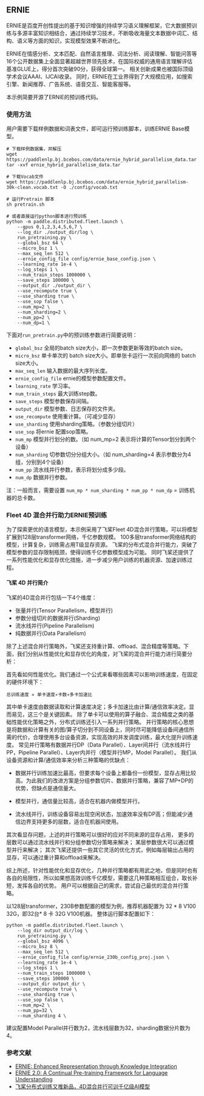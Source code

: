 ## ERNIE

ERNIE是百度开创性提出的基于知识增强的持续学习语义理解框架，它大数据预训练与多源丰富知识相结合，通过持续学习技术，不断吸收海量文本数据中词汇、结构、语义等方面的知识，实现模型效果不断进化。

ERNIE在情感分析、文本匹配、自然语言推理、词法分析、阅读理解、智能问答等16个公开数据集上全面显著超越世界领先技术，在国际权威的通用语言理解评估基准GLUE上，得分首次突破90分，获得全球第一。
相关创新成果也被国际顶级学术会议AAAI、IJCAI收录。
同时，ERNIE在工业界得到了大规模应用，如搜索引擎、新闻推荐、广告系统、语音交互、智能客服等。

本示例简要开源了ERNIE的预训练代码。

### 使用方法

用户需要下载样例数据和词表文件，即可运行预训练脚本，训练ERNIE Base模型。
```shell
# 下载样例数据集，并解压
wget https://paddlenlp.bj.bcebos.com/data/ernie_hybrid_parallelism_data.tar
tar -xvf ernie_hybrid_parallelism_data.tar

# 下载Vocab文件
wget https://paddlenlp.bj.bcebos.com/data/ernie_hybrid_parallelism-30k-clean.vocab.txt -O ./config/vocab.txt

# 运行Pretrain 脚本
sh pretrain.sh

# 或者直接运行python脚本进行预训练
python -m paddle.distributed.fleet.launch \
    --gpus 0,1,2,3,4,5,6,7 \
    --log_dir ./output_dir/log \
    run_pretraining.py \
    --global_bsz 64 \
    --micro_bsz 1 \
    --max_seq_len 512 \
    --ernie_config_file config/ernie_base_config.json \
    --learning_rate 1e-4 \
    --log_steps 1 \
    --num_train_steps 1000000 \
    --save_steps 100000 \
    --output_dir ./output_dir \
    --use_recompute true \
    --use_sharding true \
    --use_sop false \
    --num_mp=2 \
    --num_sharding=2 \
    --num_pp=2 \
    --num_dp=1 \
```
下面对`run_pretrain.py`中的预训练参数进行简要说明：

- `global_bsz` 全局的batch size大小，即一次参数更新等效的batch size。
- `micro_bsz` 单卡单次的 batch size大小。即单张卡运行一次前向网络的 batch size大小。
- `max_seq_len` 输入数据的最大序列长度。
- `ernie_config_file` ernie的模型参数配置文件。
- `learning_rate` 学习率。
- `num_train_steps` 最大训练step数。
- `save_steps` 模型参数保存间隔。
- `output_dir` 模型参数、日志保存的文件夹。
- `use_recompute` 使用重计算。（可减少显存）
- `use_sharding` 使用sharding策略。（参数分组切片）
- `use_sop` 将ernie 配置sop策略。
- `num_mp` 模型并行划分的数。（如 num_mp=2 表示将计算的Tensor划分到两个设备）
- `num_sharding` 切参数切分分组大小。（如 num_sharding=4 表示参数分为4组，分别到4个设备）
- `num_pp` 流水线并行参数，表示将划分成多少段。
- `num_dp` 数据并行参数。

注：一般而言，需要设置 `num_mp * num_sharding * num_pp * num_dp` = 训练机器的总卡数。


### Fleet 4D 混合并行助力ERNIE预训练

为了探索更优的语言模型，本示例采用了飞桨Fleet 4D混合并行策略，可以将模型扩展到128层transformer网络，千亿参数规模。
100多层transformer网络结构的模型，计算复杂，训练需占用T级显存资源。
飞桨的分布式混合并行能力，突破了模型参数的显存限制瓶颈，使得训练千亿参数模型成为可能。
同时飞桨还提供了一系列性能优化和显存优化措施，进一步减少用户训练的机器资源、加速训练过程。

#### 飞桨 4D 并行简介

飞桨的4D混合并行包括一下4个维度：

- 张量并行(Tensor Parallelism，模型并行)
- 参数分组切片的数据并行(Sharding)
- 流水线并行(Pipeline Parallelism)
- 纯数据并行(Data Parallelism)

除了上述混合并行策略外，飞桨还支持重计算、offload、混合精度等策略。下面，我们分别从性能优化和显存优化的角度，对飞桨的混合并行能力进行简要分析：

首先看如何性能优化。我们通过一个公式来看哪些因素可以影响训练速度，在固定的硬件环境下：

```
总训练速度 ∝ 单卡速度∗卡数∗多卡加速比
```

其中单卡速度由数据读取和计算速度决定；多卡加速比由计算/通信效率决定。显而易见，这三个是关键因素。
除了单卡可以使用的算子融合、混合精度之类的基础性能优化策略之外，分布式训练还引入一系列并行策略。
并行策略的核心思想是将数据和计算有关的图/算子切分到不同设备上，同时尽可能降低设备间通信所需的代价，合理使用多台设备资源，实现高效的并发调度训练，最大化提升训练速度。
常见并行策略有数据并行DP（Data Parallel）、Layer间并行（流水线并行PP，Pipeline Parallel）、Layer内并行（模型并行MP，Model Parallel）。
我们从设备资源和计算/通信效率来分析三种策略的优缺点：

- 数据并行训练加速比最高，但要求每个设备上都备份一份模型，显存占用比较高。为此我们的改进方案是分组参数切片、数据并行策略，兼容了MP+DP的优势，但缺点是通信量大。

- 模型并行，通信量比较高，适合在机器内做模型并行。

- 流水线并行，训练设备容易出现空闲状态，加速效率没有DP高；但能减少通信边界支持更多的层数，适合在机器间使用。

其次看显存问题，上述的并行策略可以很好的应对不同来源的显存占用，
更多的层数可以通过流水线并行和分组参数切分策略来解决；
某层参数很大可以通过模型并行来解决；
其次飞桨还提供一些其它灵活的优化方式，例如每层输出占用的显存，可以通过重计算和offload来解决。

综上所述，针对性能优化和显存优化，几种并行策略都有用武之地，但是同时也有各自的局限性，所以如果想高效训练千亿模型，需要这几种策略相互组合，取长补短，发挥各自的优势。
用户可以根据自己的需求，尝试自己最优的混合并行策略。

以128层transformer，230B参数配置的模型为例，推荐机器配置为 32 * 8 V100 32G，即32台* 8 卡 32G V100机器。
整体运行脚本配置如下：
```shell
python -m paddle.distributed.fleet.launch \
    --log_dir output_dir/log \
    run_pretraining.py \
    --global_bsz 4096 \
    --micro_bsz 8 \
    --max_seq_len 512 \
    --ernie_config_file config/ernie_230b_config_proj.json \
    --learning_rate 1e-4 \
    --log_steps 1 \
    --num_train_steps 1000000 \
    --save_steps 100000 \
    --output_dir output_dir \
    --use_recompute true \
    --use_sharding true \
    --use_sop false \
    --num_mp=2 \
    --num_pp=32 \
    --num_sharding 4 \
```
建议配置Model Parallel并行数为2，流水线层数为32，sharding数据分片数为4。

### 参考文献
- [ERNIE: Enhanced Representation through Knowledge Integration](https://arxiv.org/pdf/1904.09223.pdf)
- [ERNIE 2.0: A Continual Pre-training Framework for Language Understanding](https://arxiv.org/pdf/1907.12412.pdf)
- [飞桨分布式训练又推新品，4D混合并行可训千亿级AI模型](https://baijiahao.baidu.com/s?id=1697085717806202673)
